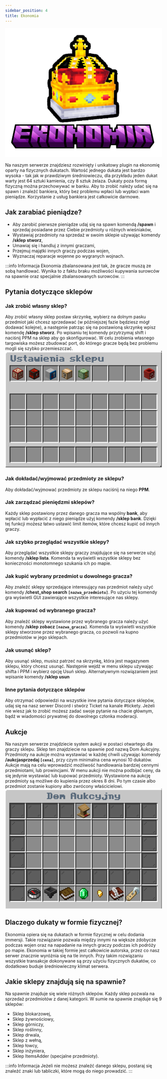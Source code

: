 ```yaml
---
sidebar_position: 4
title: Ekonomia
---
```

![Ekonomia](./img/ekonomia.png)

Na naszym serwerze znajdziesz rozwinięty i unikatowy plugin na ekonomię oparty na fizycznych dukatach. Wartość jednego dukata jest bardzo wysoka - tak jak w prawdziwym średniowieczu, dla przykładu jeden dukat warty jest 64 sztuki kamienia, czy 8 sztuk żelaza. 
Dukaty poza formą fizyczną można przechowywać w banku. Aby to zrobić należy udać się na spawn i znaleźć bankiera, który bez problemu wpłaci lub wypłaci wam pieniądze. Korzystanie z usług bankiera jest całkowicie darmowe.

## Jak zarabiać pieniądze?
- Aby zarobić pierwsze pieniądze udaj się na spawn komendą **/spawn** i sprzedaj posiadane przez Ciebie przedmioty u różnych wieśniaków,
- Wystawiaj przedmioty na sprzedaż w swoim sklepie używając komendy **/sklep stworz**,
- Umawiaj się i handluj z innymi graczami,
- Przejmuj majątki innych graczy podczas wojen,
- Wyznaczaj reparacje wojenne po wygranych wojnach.

:::info Informacja
Ekonomia zbalansowana jest tak, że gracze muszą ze sobą handlować. Wynika to z faktu braku możliwości kupywania surowców na spawnie oraz specjalnie zbalansowanych surowców.
:::

## Pytania dotyczące sklepów

### Jak zrobić własny sklep?
Aby zrobić własny sklep postaw skrzynkę, wybierz na dolnym pasku przedmiot jaki chcesz sprzedawać (w późniejszej fazie będziesz mógł dodawać kolejne), a następnie patrząc się na postawioną skrzynkę wpisz komendę **/sklep stworz**. Po wpisaniu tej komendy przytrzymaj shift i naciśnij PPM na sklep aby go skonfigurować. 
W celu zrobienia własnego targowiska możesz zbudować port, do którego gracze będą bez problemu mogli się szybko przemieszczać.
![Ustawienia Sklepu](./img/ustawieniasklepu.png) 

### Jak dokładać/wyjmować przedmioty ze sklepu?
Aby dokładać/wyjmować przedmioty ze sklepu naciśnij na niego **PPM**.

### Jak zarządzać pieniędzmi sklepów?
Każdy sklep postawiony przez danego gracza ma wspólny **bank**, aby wpłacić lub wypłacić z niego pieniądze użyj komendy **/sklep bank**. Dzięki tej funkcji możesz łatwo ustawić limit itemów, które chcesz kupić od innych graczy.

### Jak szybko przeglądać wszystkie sklepy?
Aby przeglądać wszystkie sklepy graczy znajdujące się na serwerze użyj komendy **/sklep lista**. Komenda ta wyświetli wszystkie sklepy bez konieczności monotomnego szukania ich po mapie.

### Jak kupić wybrany przedmiot u dowolnego gracza?
Aby znaleźć sklepy sprzedające interesujący nas przedmiot należy użyć komendy **/chest_shop search `[nazwa_przedmiotu]`**. Po użyciu tej komendy gra wyświetli GUI zawierające wszystkie interesujące nas sklepy.

### Jak kupować od wybranego gracza?
Aby znaleźć sklepy wystawione przez wybranego gracza należy użyć komendy **/sklep zobacz `[nazwa_gracza]`**. Komenda ta wyświetli wszystkie sklepy stworzone przez wybranego gracza, co pozwoli na kupno przedmiotów w jego sklepach.

### Jak usunąć sklep?
Aby usunąć sklep, musisz patrzeć na skrzynkę, która jest magazynem sklepu, który chcesz usunąć. Następnie wejdź w menu sklepu używając shifta i PPM i wybierz opcję Usuń sklep. Alternatywnym rozwiązaniem jest wpisanie komendy **/sklep usun**

### Inne pytania dotyczące sklepów
Aby otrzymać odpowiedzi na wszystkie inne pytania dotyczące sklepów, udaj się na nasz serwer Discord i stwórz Ticket na kanale #tickety. Jeżeli nie wiesz jak to zrobić możesz zadać swoje pytanie na chacie głównym, bądź w wiadomości prywatnej do dowolnego członka moderacji.

## Aukcje
Na naszym serwerze znajdziecie system aukcji w postaci otwartego dla graczy sklepu. Sklep ten znajdziecie na spawnie pod nazwą Dom Aukcyjny. Przedmioty na aukcje można wystawiać w każdej chwili używając komendy **/aukcjasprzedaj `[cena]`**, przy czym minimalna cena wynosi 10 dukatów. Aukcje mają na celu wprowadzić możliwość handlowania bardziej cennymi przedmiotami, lub prowincjami. W menu aukcji nie można podbijać ceny, da się jedynie wystawiać lub kupować przedmioty. Wystawione na aukcję przedmioty są możliwe do kupienia przez okres 8 dni. Po tym czasie albo przedmiot zostanie kupiony albo zwrócony właścicielowi.
![Aukcje](./img/domaukcyjny.png)
## Dlaczego dukaty w formie fizycznej?
Ekonomia opiera się na dukatach w formie fizycznej w celu dodania immersji. Takie rozwiązanie pozwala między innymi na większe zdobycze podczas wojen oraz na napadanie na innych graczy podczas ich podróży po mapie. Ekonomia w takiej formie jest całkowicie autorska, przez co nasz serwer znacznie wyróżnia się na tle innych. Przy takim rozwiązaniu wszystkie transakcje dokonywane są przy użyciu fizycznych dukatów, co dodatkowo buduje średniowieczny klimat serwera.

## Jakie sklepy znajdują się na spawnie?
Na spawnie znajduje się wiele różnych sklepów. Każdy sklep pozwala na sprzedaż przedmiotów z danej kategorii. 
W sumie na spawnie znajduje się 9 sklepów:
- Sklep blokarzowej,
- Sklep żywnościowy,
- Sklep górniczy,
- Sklep roślinny,
- Sklep drwala,
- Sklep z wełną,
- Sklep łowcy,
- Sklep inżyniera,
- Sklep ItemsAdder (specjalne przedmioty).

:::info Informacja
Jeżeli nie możesz znaleźć danego sklepu, postaraj się znaleźć znaki lub tabliczki, które mogą do niego prowadzić.
:::

